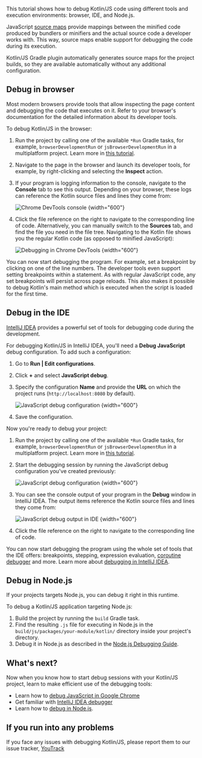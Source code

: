 [//]: # (title: Debug Kotlin/JS - tutorial)

This tutorial shows how to debug Kotlin/JS code using different tools and execution environments: browser, IDE, and Node.js.

JavaScript [source maps](https://www.html5rocks.com/en/tutorials/developertools/sourcemaps/) provide mappings between
the minified code produced by bundlers or minifiers and the actual source code a developer works with. This way, source
maps enable support for debugging the code during its execution.

Kotlin/JS Gradle plugin automatically generates source maps for the project builds, so they are available automatically
without any additional configuration.

## Debug in browser

Most modern browsers provide tools that allow inspecting the page content and debugging the code that executes
on it. Refer to your browser's documentation for the detailed information about its developer tools.

To debug Kotlin/JS in the browser:

1. Run the project by calling one of the available `*Run` Gradle tasks, for example, `browserDevelopmentRun` or
   `jsBrowserDevelopmentRun` in a multiplatform project.
   Learn more in [this tutorial](running-kotlin-js.md#run-the-browser-target).
2. Navigate to the page in the browser and launch its developer tools, for example, by right-clicking and
   selecting the **Inspect** action.
3. If your program is logging information to the console, navigate to the **Console** tab to see this output.
   Depending on your browser, these logs can reference the Kotlin source files and lines they come from:

   ![Chrome DevTools console](devtools-console.png)
   {width="600"}

4. Click the file reference on the right to navigate to the corresponding line of code.
   Alternatively, you can manually switch to the **Sources** tab, and find the file you need in the file tree. Navigating
   to the Kotlin file shows you the regular Kotlin code (as opposed to minified JavaScript):

   ![Debugging in Chrome DevTools](devtools-sources.png)
   {width="600"}

You can now start debugging the program. For example, set a breakpoint by clicking on one of the line numbers.
The developer tools even support setting breakpoints within a statement. As with regular JavaScript code, any set
breakpoints will persist across page reloads. This also makes it possible to debug Kotlin's main method which is executed
when the script is loaded for the first time.

## Debug in the IDE

[IntelliJ IDEA](https://www.jetbrains.com/idea/) provides a powerful set of tools for debugging code during the development.

For debugging Kotlin/JS in IntelliJ IDEA, you'll need a **Debug JavaScript** debug configuration. To add such a configuration:

1. Go to **Run | Edit configurations**.
2. Click **+** and select **JavaScript debug**.
3. Specify the configuration **Name** and provide the **URL** on which the project runs (`http://localhost:8080` by default).

   ![JavaScript debug configuration](debug-config.png)
   {width="600"}

4. Save the configuration.

Now you're ready to debug your project:

1. Run the project by calling one of the available `*Run` Gradle tasks, for example, `browserDevelopmentRun` or
   `jsBrowserDevelopmentRun` in a multiplatform project.
   Learn more in [this tutorial](running-kotlin-js.md#run-the-browser-target).
2. Start the debugging session by running the JavaScript debug configuration you've created previously:

   ![JavaScript debug configuration](debug-config-run.png)
   {width="600"}

3. You can see the console output of your program in the **Debug** window in IntelliJ IDEA. The output items reference the
   Kotlin source files and lines they come from:

   ![JavaScript debug output in IDE](ide-console-output.png)
   {width="600"}

4. Click the file reference on the right to navigate to the corresponding line of code.

You can now start debugging the program using the whole set of tools that the IDE offers: breakpoints, stepping, expression
evaluation, [coroutine debugger](debug-coroutines-with-idea.md) and more. Learn more about [debugging in IntelliJ IDEA](https://www.jetbrains.com/help/idea/debugging-code.html).

## Debug in Node.js

If your projects targets Node.js, you can debug it right in this runtime.

To debug a Kotlin/JS application targeting Node.js:

1. Build the project by running the `build` Gradle task.
2. Find the resulting `.js` file for executing in Node.js in the `build/js/packages/your-module/kotlin/` directory inside
   your project's directory.
3. Debug it in Node.js as described in the [Node.js Debugging Guide](https://nodejs.org/en/docs/guides/debugging-getting-started/).

## What's next?

Now when you know how to start debug sessions with your Kotlin/JS project, learn to make efficient use of the debugging tools:

* Learn how to [debug JavaScript in Google Chrome](https://developer.chrome.com/docs/devtools/javascript/)
* Get familiar with [IntelliJ IDEA debugger](https://www.jetbrains.com/help/idea/debugging-code.html)
* Learn how to [debug in Node.js](https://nodejs.org/en/docs/guides/debugging-getting-started/).

## If you run into any problems

If you face any issues with debugging Kotlin/JS, please report them to our issue tracker, [YouTrack](https://kotl.in/issue)